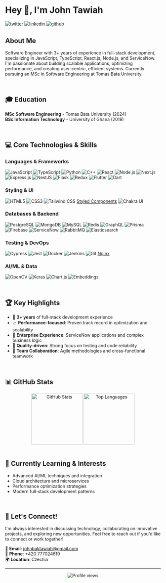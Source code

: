 # Hey 👋, I'm John Tawiah  

<a href="https://twitter.com/jayquakez" target="_blank">
<img src=https://img.shields.io/badge/twitter-%2300acee.svg?&style=for-the-badge&logo=twitter&logoColor=white alt=twitter style="margin-bottom: 5px;" />
</a>
<a href="https://linkedin.com/in/johnaktawiah" target="_blank">
<img src=https://img.shields.io/badge/linkedin-%231E77B5.svg?&style=for-the-badge&logo=linkedin&logoColor=white alt=linkedin style="margin-bottom: 5px;" />
</a>
<a href="https://github.com/johntawiah19" target="_blank">
<img src=https://img.shields.io/badge/github-%2324292e.svg?&style=for-the-badge&logo=github&logoColor=white alt=github style="margin-bottom: 5px;" />
</a>

## About Me

Software Engineer with 3+ years of experience in full-stack development, specializing in JavaScript, TypeScript, React.js, Node.js, and ServiceNow. I'm passionate about building scalable applications, optimizing performance, and creating user-centric, efficient systems. Currently pursuing an MSc in Software Engineering at Tomas Bata University.

<br/>



## 🎓 Education

**MSc Software Engineering** - Tomas Bata University (2024)  
**BSc Information Technology** - University of Ghana (2019)

<br/>

## 💻 Core Technologies & Skills

### Languages & Frameworks
![JavaScript](https://img.shields.io/badge/-JavaScript-F7DF1E?style=flat-square&logo=javascript&logoColor=black)
![TypeScript](https://img.shields.io/badge/-TypeScript-3178C6?style=flat-square&logo=typescript&logoColor=white)
![Python](https://img.shields.io/badge/-Python-3776AB?style=flat-square&logo=python&logoColor=white)
![C++](https://img.shields.io/badge/-C++-00599C?style=flat-square&logo=c%2B%2B&logoColor=white)
![React](https://img.shields.io/badge/-React-61DAFB?style=flat-square&logo=react&logoColor=black)
![Node.js](https://img.shields.io/badge/-Node.js-339933?style=flat-square&logo=node.js&logoColor=white)
![Next.js](https://img.shields.io/badge/-Next.js-000000?style=flat-square&logo=next.js&logoColor=white)
![Express.js](https://img.shields.io/badge/-Express.js-000000?style=flat-square&logo=express&logoColor=white)
![NestJS](https://img.shields.io/badge/-NestJS-E0234E?style=flat-square&logo=nestjs&logoColor=white)
![Flask](https://img.shields.io/badge/-Flask-000000?style=flat-square&logo=flask&logoColor=white)
![Redux](https://img.shields.io/badge/-Redux-764ABC?style=flat-square&logo=redux&logoColor=white)
![Flutter](https://img.shields.io/badge/-Flutter-02569B?style=flat-square&logo=flutter&logoColor=white)
![Dart](https://img.shields.io/badge/-Dart-0175C2?style=flat-square&logo=dart&logoColor=white)

### Styling & UI
![HTML5](https://img.shields.io/badge/-HTML5-E34F26?style=flat-square&logo=html5&logoColor=white)
![CSS3](https://img.shields.io/badge/-CSS3-1572B6?style=flat-square&logo=css3&logoColor=white)
![Tailwind CSS](https://img.shields.io/badge/-Tailwind%20CSS-38B2AC?style=flat-square&logo=tailwind-css&logoColor=white)
[Styled Components](https://img.shields.io/badge/-Styled%20Components-DB7093?style=flat-square&logo=styled-components&logoColor=white)
![Chakra UI](https://img.shields.io/badge/-Chakra%20UI-319795?style=flat-square&logo=chakra-ui&logoColor=white)

### Databases & Backend
![PostgreSQL](https://img.shields.io/badge/-PostgreSQL-336791?style=flat-square&logo=postgresql&logoColor=white)
![MongoDB](https://img.shields.io/badge/-MongoDB-47A248?style=flat-square&logo=mongodb&logoColor=white)
![MySQL](https://img.shields.io/badge/-MySQL-4479A1?style=flat-square&logo=mysql&logoColor=white)
![Redis](https://img.shields.io/badge/-Redis-DC382D?style=flat-square&logo=redis&logoColor=white)
![GraphQL](https://img.shields.io/badge/-GraphQL-E10098?style=flat-square&logo=graphql&logoColor=white)
![Prisma](https://img.shields.io/badge/-Prisma-2D3748?style=flat-square&logo=prisma&logoColor=white)
![Firebase](https://img.shields.io/badge/-Firebase-FFCA28?style=flat-square&logo=firebase&logoColor=black)
![ServiceNow](https://img.shields.io/badge/-ServiceNow-62D84E?style=flat-square&logo=servicenow&logoColor=white)
![RabbitMQ](https://img.shields.io/badge/-RabbitMQ-FF6600?style=flat-square&logo=rabbitmq&logoColor=white)
![Elasticsearch](https://img.shields.io/badge/-Elasticsearch-005571?style=flat-square&logo=elasticsearch&logoColor=white)

### Testing & DevOps
![Cypress](https://img.shields.io/badge/-Cypress-17202C?style=flat-square&logo=cypress&logoColor=white)
![Jest](https://img.shields.io/badge/-Jest-C21325?style=flat-square&logo=jest&logoColor=white)
![Docker](https://img.shields.io/badge/-Docker-2496ED?style=flat-square&logo=docker&logoColor=white)
![Jenkins](https://img.shields.io/badge/-Jenkins-D24939?style=flat-square&logo=jenkins&logoColor=white)
![Git](https://img.shields.io/badge/-Git-F05032?style=flat-square&logo=git&logoColor=white)
[Nginx](https://img.shields.io/badge/-Nginx-009639?style=flat-square&logo=nginx&logoColor=white)

### AI/ML & Data
![OpenCV](https://img.shields.io/badge/-OpenCV-5C3EE8?style=flat-square&logo=opencv&logoColor=white)
![Keras](https://img.shields.io/badge/-Keras-D00000?style=flat-square&logo=keras&logoColor=white)
![Chart.js](https://img.shields.io/badge/-Chart.js-FF6384?style=flat-square&logo=chart.js&logoColor=white)
![Embeddings](https://img.shields.io/badge/-Embeddings-FF9500?style=flat-square&logo=openai&logoColor=white)

<br/>

## 🏆 Key Highlights

- 🎯 **3+ years** of full-stack development experience
- 📈 **Performance-focused**: Proven track record in optimization and scalability
- 🔧 **Enterprise Experience**: ServiceNow applications and complex business logic
- 🧪 **Quality-driven**: Strong focus on testing and code reliability
- 👥 **Team Collaboration**: Agile methodologies and cross-functional teamwork

<br/>

## 📊 GitHub Stats

<div align="center">
  <img src="https://github-readme-stats.vercel.app/api?username=johntawiah19&show_icons=true&count_private=true&hide_border=true&theme=default" alt="GitHub Stats" height="165">
  <img src="https://github-readme-stats.vercel.app/api/top-langs/?username=johntawiah19&hide_border=true&layout=compact&theme=default" alt="Top Languages" height="165">
</div>

<br/>

## 🌱 Currently Learning & Interests

- Advanced AI/ML techniques and integration
- Cloud architecture and microservices
- Performance optimization strategies
- Modern full-stack development patterns

<br/>

## 💬 Let's Connect!

I'm always interested in discussing technology, collaborating on innovative projects, and exploring new opportunities. Feel free to reach out if you'd like to connect or work together!

📧 **Email**: johnbaktawiah@gmail.com  
📱 **Phone**: +420 777024619  
🌍 **Location**: Czechia

---

<div align="center">
  <img src="https://komarev.com/ghpvc/?username=johntawiah19&style=flat-square&color=blue" alt="Profile views">
</div>
